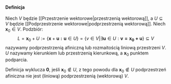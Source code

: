 #### Definicja
Niech $V$ będzie [[Przestrzenie wektorowe|przestrzenią wektorową]], a $U\subseteq V$ będzie [[Podprzestrzenie wektorowe|podprzestrzenią wektorową]]. Niech $\boldsymbol{x}_0 \in V$. Podzbiór:
$$
L = \boldsymbol{x}_0+U:= \{\boldsymbol{x}+\boldsymbol{u:u}\in U\}=\{v\in V |\exists\boldsymbol{u}\in U:\boldsymbol{v=x_0+u}\}\subseteq V
$$
nazywamy podprzestrzenią afiniczną lub rozmaitością liniową przestrzeni $V$. $U$ nazywamy kierunkiem lub przestrzenią kierunkową, a $\boldsymbol{x}_0$ punktem podparcia.  

Definicja wyklucza $\boldsymbol{0}$, jeśli $\boldsymbol{x}_0 \notin U$, z tego powodu dla $\boldsymbol{x}_0 \notin U$ podprzestrzeń afiniczna nie jest (liniową) podprzestrzenią (wektorową) $V$. 